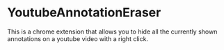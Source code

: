 # YoutubeAnnotationEraser
This is a chrome extension that allows you to hide all the currently shown annotations on a youtube video with a right click.
